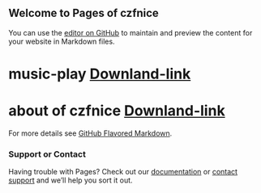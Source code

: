 ## Welcome to Pages of czfnice

You can use the [editor on GitHub](https://github.com/czfnicepages/czfnicepages.github.io/edit/master/index.md) to maintain and preview the content for your website in Markdown files.
# music-play [Downland-link](https://wwa.lanzous.com/i166qe1kaej)
# about of czfnice [Downland-link](https://wwa.lanzous.com/iWerAe2fvcj)

For more details see [GitHub Flavored Markdown](https://guides.github.com/features/mastering-markdown/).

### Support or Contact

Having trouble with Pages? Check out our [documentation](https://help.github.com/categories/github-pages-basics/) or [contact support](mailto:czfnice@foxmail.com?subject=test&cc=抄送人邮箱&subject=主题&body=内容) and we’ll help you sort it out.
